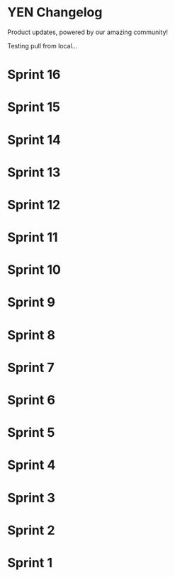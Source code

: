 # YEN Changelog
Product updates, powered by our amazing community!

Testing pull from local...





















# Sprint 16

# Sprint 15

# Sprint 14

# Sprint 13

# Sprint 12

# Sprint 11

# Sprint 10

# Sprint 9

# Sprint 8

# Sprint 7

# Sprint 6

# Sprint 5

# Sprint 4

# Sprint 3

# Sprint 2

# Sprint 1
